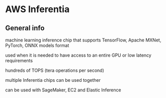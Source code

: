 # AWS Inferentia

## General info

machine learning inference chip that supports TensorFlow, Apache MXNet, PyTorch, ONNX models format

used when it is needed to have access to an entire GPU or low latency requirements 

hundreds of TOPS (tera operations per second)

multiple Inferentia chips can be used together

can be used with SageMaker, EC2 and Elastic Inference
